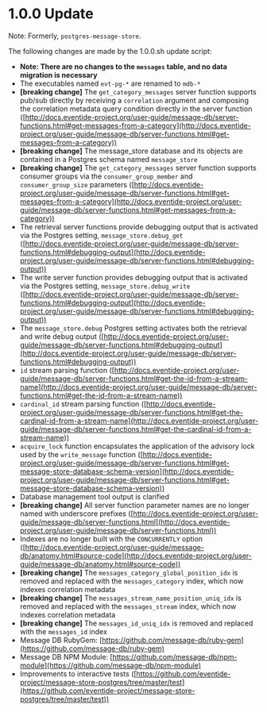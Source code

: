 # 1.0.0 Update

Note: Formerly, `postgres-message-store`.

The following changes are made by the 1.0.0.sh update script:

- **Note: There are no changes to the `messages` table, and no data migration is necessary**
- The executables named `evt-pg-*` are renamed to `mdb-*`
- **[breaking change]** The `get_category_messages` server function supports pub/sub directly by receiving a `correlation` argument and composing the correlation metadata query condition directly in the server function ([http://docs.eventide-project.org/user-guide/message-db/server-functions.html#get-messages-from-a-category](http://docs.eventide-project.org/user-guide/message-db/server-functions.html#get-messages-from-a-category))
- **[breaking change]** The message_store database and its objects are contained in a Postgres schema named `message_store`
- **[breaking change]** The `get_category_messages` server function supports consumer groups via the `consumer_group_member` and `consumer_group_size` parameters ([http://docs.eventide-project.org/user-guide/message-db/server-functions.html#get-messages-from-a-category](http://docs.eventide-project.org/user-guide/message-db/server-functions.html#get-messages-from-a-category))
- The retrieval server functions provide debugging output that is activated via the Postgres setting, `message_store.debug_get` ([http://docs.eventide-project.org/user-guide/message-db/server-functions.html#debugging-output](http://docs.eventide-project.org/user-guide/message-db/server-functions.html#debugging-output))
- The write server function provides debugging output that is activated via the Postgres setting, `message_store.debug_write` ([http://docs.eventide-project.org/user-guide/message-db/server-functions.html#debugging-output](http://docs.eventide-project.org/user-guide/message-db/server-functions.html#debugging-output))
- The `message_store.debug` Postgres setting activates both the retrieval and write debug output ([http://docs.eventide-project.org/user-guide/message-db/server-functions.html#debugging-output](http://docs.eventide-project.org/user-guide/message-db/server-functions.html#debugging-output))
- `id` stream parsing function ([http://docs.eventide-project.org/user-guide/message-db/server-functions.html#get-the-id-from-a-stream-name](http://docs.eventide-project.org/user-guide/message-db/server-functions.html#get-the-id-from-a-stream-name))
- `cardinal_id` stream parsing function ([http://docs.eventide-project.org/user-guide/message-db/server-functions.html#get-the-cardinal-id-from-a-stream-name](http://docs.eventide-project.org/user-guide/message-db/server-functions.html#get-the-cardinal-id-from-a-stream-name))
- `acquire_lock` function encapsulates the application of the advisory lock used by the `write_message` function ([http://docs.eventide-project.org/user-guide/message-db/server-functions.html#get-message-store-database-schema-version](http://docs.eventide-project.org/user-guide/message-db/server-functions.html#get-message-store-database-schema-version))
- Database management tool output is clarified
- **[breaking change]** All server function parameter names are no longer named with underscore prefixes ([http://docs.eventide-project.org/user-guide/message-db/server-functions.html](http://docs.eventide-project.org/user-guide/message-db/server-functions.html))
- Indexes are no longer built with the `CONCURRENTLY` option ([http://docs.eventide-project.org/user-guide/message-db/anatomy.html#source-code](http://docs.eventide-project.org/user-guide/message-db/anatomy.html#source-code))
- **[breaking change]** The `messages_category_global_position_idx` is removed and replaced with the `messages_category` index, which now indexes correlation metadata
- **[breaking change]** The `messages_stream_name_position_uniq_idx` is removed and replaced with the `messages_stream` index, which now indexes correlation metadata
- **[breaking change]** The `messages_id_uniq_idx` is removed and replaced with the `messages_id` index
- Message DB RubyGem: [https://github.com/message-db/ruby-gem](https://github.com/message-db/ruby-gem)
- Message DB NPM Module: [https://github.com/message-db/npm-module](https://github.com/message-db/npm-module)
- Improvements to interactive tests ([https://github.com/eventide-project/message-store-postgres/tree/master/test](https://github.com/eventide-project/message-store-postgres/tree/master/test))
